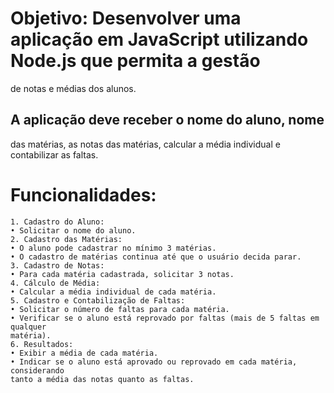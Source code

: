 # Objetivo: Desenvolver uma aplicação em JavaScript utilizando Node.js que permita a gestão 
  de notas e médias dos alunos.
  
## A aplicação deve receber o nome do aluno, nome 
   das matérias, as notas das matérias, calcular a média individual e contabilizar 
   as faltas.
  
# Funcionalidades:
    1. Cadastro do Aluno:
    • Solicitar o nome do aluno.
    2. Cadastro das Matérias:
    • O aluno pode cadastrar no mínimo 3 matérias.
    • O cadastro de matérias continua até que o usuário decida parar.
    3. Cadastro de Notas:
    • Para cada matéria cadastrada, solicitar 3 notas.
    4. Cálculo de Média:
    • Calcular a média individual de cada matéria.
    5. Cadastro e Contabilização de Faltas:
    • Solicitar o número de faltas para cada matéria.
    • Verificar se o aluno está reprovado por faltas (mais de 5 faltas em qualquer 
    matéria).
    6. Resultados:
    • Exibir a média de cada matéria.
    • Indicar se o aluno está aprovado ou reprovado em cada matéria, considerando 
    tanto a média das notas quanto as faltas.
